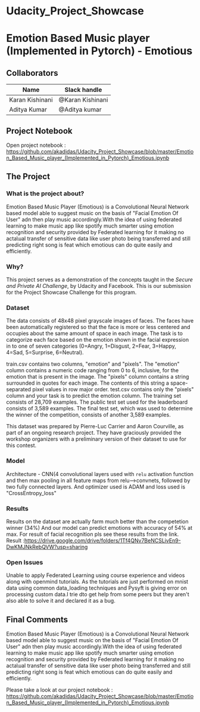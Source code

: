 # Udacity_Project_Showcase

# Emotion Based Music player (Implemented in Pytorch) - Emotious

## Collaborators

Name | Slack handle |
--- | --- |
Karan Kishinani | @Karan Kishinani |
Aditya Kumar | @Aditya kumar |

## Project Notebook

Open project notebook : https://github.com/akadidas/Udacity_Project_Showcase/blob/master/Emotion_Based_Music_player_(Implemented_in_Pytorch)_Emotious.ipynb

## The Project

### What is the project about?
Emotion Based Music Player (Emotious) is a Convolutional Neural Network based model able to suggest music on the basis of "Facial Emotion Of User"  adn then play music accordingly.With the idea of using federated learning to make music app like spotify much smarter using emotion recognition and security provided by Federated learning for it making no acta\ual transfer of sensitive data like user photo being transferred and still predicting right song is feat which emotious can do quite easily and efficiently.



### Why?
This project serves as a demonstration of the concepts taught in the *Secure and Private AI Challenge*, by Udacity and Facebook. This is our submission for the Project Showcase Challenge for this program.

### Dataset

The data consists of 48x48 pixel grayscale images of faces. The faces have been automatically registered so that the face is more or less centered and occupies about the same amount of space in each image. The task is to categorize each face based on the emotion shown in the facial expression in to one of seven categories (0=Angry, 1=Disgust, 2=Fear, 3=Happy, 4=Sad, 5=Surprise, 6=Neutral).

train.csv contains two columns, "emotion" and "pixels". The "emotion" column contains a numeric code ranging from 0 to 6, inclusive, for the emotion that is present in the image. The "pixels" column contains a string surrounded in quotes for each image. The contents of this string a space-separated pixel values in row major order. test.csv contains only the "pixels" column and your task is to predict the emotion column.
The training set consists of 28,709 examples. The public test set used for the leaderboard consists of 3,589 examples. The final test set, which was used to determine the winner of the competition, consists of another 3,589 examples.

This dataset was prepared by Pierre-Luc Carrier and Aaron Courville, as part of an ongoing research project. They have graciously provided the workshop organizers with a preliminary version of their dataset to use for this contest.

### Model
Architecture - CNN(4 convolutional layers used with `relu` activation function and then max pooling in all feature maps from
relu-->convnets, followed by two fully connected layers. And optimizer used is ADAM and loss used is "CrossEntropy_loss"

### Results
Results on the dataset are actually farm much better than the competetion winner (34%) And our model can predict emotions with accuracy of 54% at max. For result of facial recognition pls see these results from the link.
Result :https://drive.google.com/drive/folders/1Tf4QNv7BeNCSLivEn9-DwKMJNkRebQVW?usp=sharing

### Open Issues
Unable to apply Federated Learning using course experience and videos along with openmind tutorials. As the tutorials are just performed on mnist data using common data_loading techniques and Pysyft is giving error on  processing custom data.I trie dto get help from some peers but they aren't also able to solve it and declared it as a bug.

## Final Comments
Emotion Based Music Player (Emotious) is a Convolutional Neural Network based model able to suggest music on the basis of "Facial Emotion Of User"  adn then play music accordingly.With the idea of using federated learning to make music app like spotify much smarter using emotion recognition and security provided by Federated learning for it making no acta\ual transfer of sensitive data like user photo being transferred and still predicting right song is feat which emotious can do quite easily and efficiently.


Please take a look at our project notebook : https://github.com/akadidas/Udacity_Project_Showcase/blob/master/Emotion_Based_Music_player_(Implemented_in_Pytorch)_Emotious.ipynb

